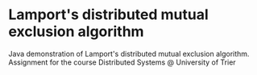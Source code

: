 # Lamport's distributed mutual exclusion algorithm
Java demonstration of Lamport's distributed mutual exclusion algorithm. \
Assignment for the course Distributed Systems @ University of Trier